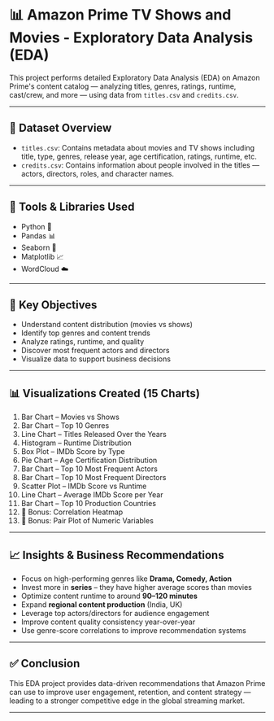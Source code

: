 # 📊 Amazon Prime TV Shows and Movies - Exploratory Data Analysis (EDA)

This project performs detailed Exploratory Data Analysis (EDA) on Amazon Prime's content catalog — analyzing titles, genres, ratings, runtime, cast/crew, and more — using data from `titles.csv` and `credits.csv`.

---

## 📁 Dataset Overview

- `titles.csv`: Contains metadata about movies and TV shows including title, type, genres, release year, age certification, ratings, runtime, etc.
- `credits.csv`: Contains information about people involved in the titles — actors, directors, roles, and character names.

---

## 🔧 Tools & Libraries Used

- Python 🐍
- Pandas 📊
- Seaborn 🎨
- Matplotlib 📈
- WordCloud ☁️

---

## 📌 Key Objectives

- Understand content distribution (movies vs shows)
- Identify top genres and content trends
- Analyze ratings, runtime, and quality
- Discover most frequent actors and directors
- Visualize data to support business decisions

---

## 📊 Visualizations Created (15 Charts)

1. Bar Chart – Movies vs Shows
2. Bar Chart – Top 10 Genres
3. Line Chart – Titles Released Over the Years
4. Histogram – Runtime Distribution
5. Box Plot – IMDb Score by Type
6. Pie Chart – Age Certification Distribution
7. Bar Chart – Top 10 Most Frequent Actors
8. Bar Chart – Top 10 Most Frequent Directors
9. Scatter Plot – IMDb Score vs Runtime
10. Line Chart – Average IMDb Score per Year
11. Bar Chart – Top 10 Production Countries
12. 🔁 Bonus: Correlation Heatmap
13. 🔁 Bonus: Pair Plot of Numeric Variables

---

## 📈 Insights & Business Recommendations

- Focus on high-performing genres like **Drama, Comedy, Action**
- Invest more in **series** – they have higher average scores than movies
- Optimize content runtime to around **90–120 minutes**
- Expand **regional content production** (India, UK)
- Leverage top actors/directors for audience engagement
- Improve content quality consistency year-over-year
- Use genre-score correlations to improve recommendation systems

---

## ✅ Conclusion

This EDA project provides data-driven recommendations that Amazon Prime can use to improve user engagement, retention, and content strategy — leading to a stronger competitive edge in the global streaming market.

---

